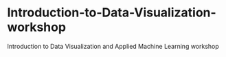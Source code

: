 # Introduction-to-Data-Visualization-workshop
Introduction to Data Visualization and Applied Machine Learning workshop 

